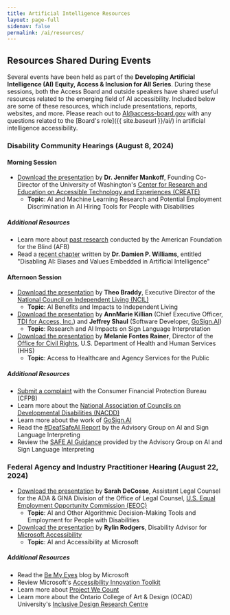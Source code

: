```yaml
---
title: Artificial Intelligence Resources
layout: page-full
sidenav: false
permalink: /ai/resources/
--- 
```

## Resources Shared During Events

Several events have been held as part of the **Developing Artificial Intelligence (AI) Equity, Access & Inclusion for All Series**. During these sessions, both the Access Board and outside speakers have shared useful resources related to the emerging field of AI accessibility. Included below are some of these resources, which include presentations, reports, websites, and more. Please reach out to [AI@access-board.gov](mailto:AI@access-board.gov) with any questions related to the [Board's role]({{ site.baseurl }}/ai/) in artificial intelligence accessibility.

### Disability Community Hearings (August 8, 2024)

#### Morning Session

- [Download the presentation](https://www.access-board.gov/ai/) by **Dr. Jennifer Mankoff**, Founding Co-Director of the University of Washington's [Center for Research and Education on Accessible Technology and Experiences (CREATE)](https://create.uw.edu/)
  - **Topic**: AI and Machine Learning Research and Potential Employment Discrimination in AI Hiring Tools for People with Disabilities

##### Additional Resources

- Learn more about [past research](https://www.afb.org/research-and-initiatives/research) conducted by the American Foundation for the Blind (AFB)
- Read a [recent chapter](https://doi.org/10.4337/9781803926728.00022) written by **Dr. Damien P. Williams**, entitled "Disabling AI: Biases and Values Embedded in Artificial Intelligence"

#### Afternoon Session

- [Download the presentation](https://www.access-board.gov/ai/) by **Theo Braddy**, Executive Director of the [National Council on Independent Living (NCIL)](https://ncil.org/)
  - **Topic**: AI Benefits and Impacts to Independent Living
- [Download the presentation](https://www.access-board.gov/ai/) by **AnnMarie Killian** (Chief Executive Officer, [TDI for Access, Inc.](https://tdiforaccess.org/)) and **Jeffrey Shaul** (Software Developer, [GoSign.AI](https://www.gosign.ai/))
  - **Topic**: Research and AI Impacts on Sign Language Interpretation
- [Download the presentation](https://www.access-board.gov/ai/) by **Melanie Fontes Rainer**, Director of the [Office for Civil Rights](https://www.hhs.gov/ocr/index.html), U.S. Department of Health and Human Services (HHS)
  - **Topic**: Access to Healthcare and Agency Services for the Public

##### Additional Resources

- [Submit a complaint](https://www.consumerfinance.gov) with the Consumer Financial Protection Bureau (CFPB)
- Learn more about the [National Association of Councils on Developmental Disabilities (NACDD)](https://nacdd.org)
- Learn more about the work of [GoSign.AI](https://www.gosign.ai/)
- Read the [#DeafSafeAI Report](https://safeaitf.org/deafsafeai) by the Advisory Group on AI and Sign Language Interpreting
- Review the [SAFE AI Guidance](https://safeaitf.org/guidance) provided by the Advisory Group on AI and Sign Language Interpreting

### Federal Agency and Industry Practitioner Hearing (August 22, 2024)

- [Download the presentation](https://www.access-board.gov/ai/) by **Sarah DeCosse**, Assistant Legal Counsel for the ADA & GINA Division of the Office of Legal Counsel, [U.S. Equal Employment Opportunity Commission (EEOC)](https://www.eeoc.gov/)
  - **Topic**: AI and Other Algorithmic Decision-Making Tools and Employment for People with Disabilities
- [Download the presentation](https://www.access-board.gov/ai/) by **Rylin Rodgers**, Disability Advisor for [Microsoft Accessibility](https://www.microsoft.com/en-us/accessibility)
  - **Topic**: AI and Accessibility at Microsoft

##### Additional Resources

- Read the [Be My Eyes](https://www.bemyeyes.com/blog/microsoft) blog by Microsoft
- Review Microsoft's [Accessibility Innovation Toolkit](https://aka.ms/InnovationToolkit)
- Learn more about [Project We Count](https://wecount.inclusivedesign.ca)
- Learn more about the Ontario College of Art & Design (OCAD) University's [Inclusive Design Research Centre](https://idrc.ocadu.ca)
